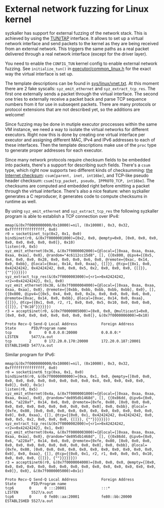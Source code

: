 External network fuzzing for Linux kernel
=========================================

syzkaller has support for external fuzzing of the network stack. This is achieved by using the [TUN/TAP](https://www.kernel.org/doc/Documentation/networking/tuntap.txt) interface. It allows to set up a virtual network interface and send packets to the kernel as they are being received from an external network. This triggers the same paths as a real packet delivered through a real network interface (except for the driver layer).

You need to enable the `CONFIG_TUN` kernel config to enable external network fuzzing. See `initialize_tun()` in [executor/common_linux.h](/executor/common_linux.h) for the exact way the virtual interface is set up.

The template descriptions can be found in [sys/linux/vnet.txt](/sys/linux/vnet.txt). At this moment there are 2 fake syscalls: `syz_emit_ethernet` and `syz_extract_tcp_res`. The first one externally sends a packet through the virtual interface. The second one tries to externally receive a packet back and parse TCP sequence numbers from it for use in subseqent packets. There are many protocols or protocol extensions that are not described yet, so the additions are welcome!

Since fuzzing may be done in mutiple executor proccesses within the same VM instance, we need a way to isolate the virtual networks for different executors. Right now this is done by creating one virtual interface per executor and assigning different MAC, IPv4 and IPv6 addresses to each of these interfaces. Then the template descriptions make use of the `proc` type to generate proper addresses for each executor.

Since many network protocols require checksum fields to be embedded into packets, there's a support for describing such fields. There's a `csum` type, which right now supports two different kinds of checksumming: [the Internet checksum](https://tools.ietf.org/html/rfc1071): `csum[parent, inet, int16be]`, and TCP-like pseudo header checksum: `csum[tcp_packet, pseudo, IPPROTO_TCP, int16be]`. The checksums are computed and embedded right before emitting a packet through the virtual interface. There's also a nice feature: when syzkaller generates a C reproducer, it generates code to compute checksums in runtime as well.

By using `syz_emit_ethernet` and `syz_extract_tcp_res` the following syzkaller program is able to establish a TCP connection over IPv4:

```
mmap(&(0x7f0000000000/0x10000)=nil, (0x10000), 0x3, 0x32, 0xffffffffffffffff, 0x0)
r0 = socket$inet_tcp(0x2, 0x1, 0x0)
bind$inet(r0, &(0x7f0000001000)={0x2, 0x0, @empty=0x0, [0x0, 0x0, 0x0, 0x0, 0x0, 0x0, 0x0, 0x0]}, 0x10)
listen(r0, 0x5)
syz_emit_ethernet(0x36, &(0x7f0000002000)={@local={[0xaa, 0xaa, 0xaa, 0xaa, 0xaa], 0x0}, @random="4c6112cc15d8", [], {{0x800, @ipv4={{0x5, 0x4, 0x0, 0x0, 0x28, 0x0, 0x0, 0x0, 0x6, 0x0, @remote={0xac, 0x14, 0x0, 0xbb}, @local={0xac, 0x14, 0x0, 0xaa}, {[]}}, @tcp={{0x1, 0x0, 0x42424242, 0x42424242, 0x0, 0x0, 0x5, 0x2, 0x0, 0x0, 0x0, {[]}}, {""}}}}}})
syz_extract_tcp_res(&(0x7f0000003000)={<r1=>0x42424242, <r2=>0x42424242}, 0x1, 0x0)
syz_emit_ethernet(0x38, &(0x7f0000004000)={@local={[0xaa, 0xaa, 0xaa, 0xaa, 0xaa], 0x0}, @remote={[0xbb, 0xbb, 0xbb, 0xbb, 0xbb], 0x0}, [], {{0x800, @ipv4={{0x5, 0x4, 0x0, 0x0, 0x2a, 0x0, 0x0, 0x0, 0x6, 0x0, @remote={0xac, 0x14, 0x0, 0xbb}, @local={0xac, 0x14, 0x0, 0xaa}, {[]}}, @tcp={{0x1, 0x0, r2, r1, 0x0, 0x0, 0x5, 0x10, 0x0, 0x0, 0x0, {[]}}, {"0c10"}}}}}})
r3 = accept$inet(r0, &(0x7f0000005000)={0x0, 0x0, @multicast1=0x0, [0x0, 0x0, 0x0, 0x0, 0x0, 0x0, 0x0, 0x0]}, &(0x7f0000006000)=0x10)
```

```
Proto Recv-Q Send-Q Local Address           Foreign Address         State       PID/Program name
tcp        0      0 0.0.0.0:20000           0.0.0.0:*               LISTEN      5477/a.out
tcp        2      0 172.20.0.170:20000      172.20.0.187:20001      ESTABLISHED 5477/a.out
```

Similar program for IPv6:

```
mmap(&(0x7f0000000000/0x10000)=nil, (0x10000), 0x3, 0x32, 0xffffffffffffffff, 0x0)
r0 = socket$inet6_tcp(0xa, 0x1, 0x0)
bind$inet6(r0, &(0x7f0000000000)={0xa, 0x1, 0x0, @empty={[0x0, 0x0, 0x0, 0x0, 0x0, 0x0, 0x0, 0x0, 0x0, 0x0, 0x0, 0x0, 0x0, 0x0, 0x0, 0x0]}, 0x0}, 0x1c)
listen(r0, 0x5)
syz_emit_ethernet(0x4a, &(0x7f0000001000)={@local={[0xaa, 0xaa, 0xaa, 0xaa, 0xaa], 0x0}, @random="de895db1468d", [], {{0x86dd, @ipv6={0x0, 0x6, "a228af", 0x14, 0x6, 0x0, @remote={0xfe, 0x80, [0x0, 0x0, 0x0, 0x0, 0x0, 0x0, 0x0, 0x0, 0x0, 0x0, 0x0, 0x0], 0x0, 0xbb}, @local={0xfe, 0x80, [0x0, 0x0, 0x0, 0x0, 0x0, 0x0, 0x0, 0x0, 0x0, 0x0, 0x0, 0x0], 0x0, 0xaa}, {[], @tcp={{0x0, 0x1, 0x42424242, 0x42424242, 0x0, 0x0, 0x5, 0x2, 0x0, 0x0, 0x0, {[]}}, {""}}}}}}})
syz_extract_tcp_res(&(0x7f0000002000)={<r1=>0x42424242, <r2=>0x42424242}, 0x1, 0x0)
syz_emit_ethernet(0x4a, &(0x7f0000003000)={@local={[0xaa, 0xaa, 0xaa, 0xaa, 0xaa], 0x0}, @random="de895db1468d", [], {{0x86dd, @ipv6={0x0, 0x6, "a228af", 0x14, 0x6, 0x0, @remote={0xfe, 0x80, [0x0, 0x0, 0x0, 0x0, 0x0, 0x0, 0x0, 0x0, 0x0, 0x0, 0x0, 0x0], 0x0, 0xbb}, @local={0xfe, 0x80, [0x0, 0x0, 0x0, 0x0, 0x0, 0x0, 0x0, 0x0, 0x0, 0x0, 0x0, 0x0], 0x0, 0xaa}, {[], @tcp={{0x0, 0x1, r2, r1, 0x0, 0x0, 0x5, 0x10, 0x0, 0x0, 0x0, {[]}}, {""}}}}}}})
r3 = accept$inet6(r0, &(0x7f0000004000)={0x0, 0x0, 0x0, @empty={[0x0, 0x0, 0x0, 0x0, 0x0, 0x0, 0x0, 0x0, 0x0, 0x0, 0x0, 0x0, 0x0, 0x0, 0x0, 0x0]}, 0x0}, &(0x7f0000005000)=0x1c)
```

```
Proto Recv-Q Send-Q Local Address           Foreign Address         State       PID/Program name
tcp6       0      0 :::20001                :::*                    LISTEN      5527/a.out
tcp6       0      0 fe80::aa:20001          fe80::bb:20000          ESTABLISHED 5527/a.out
```
